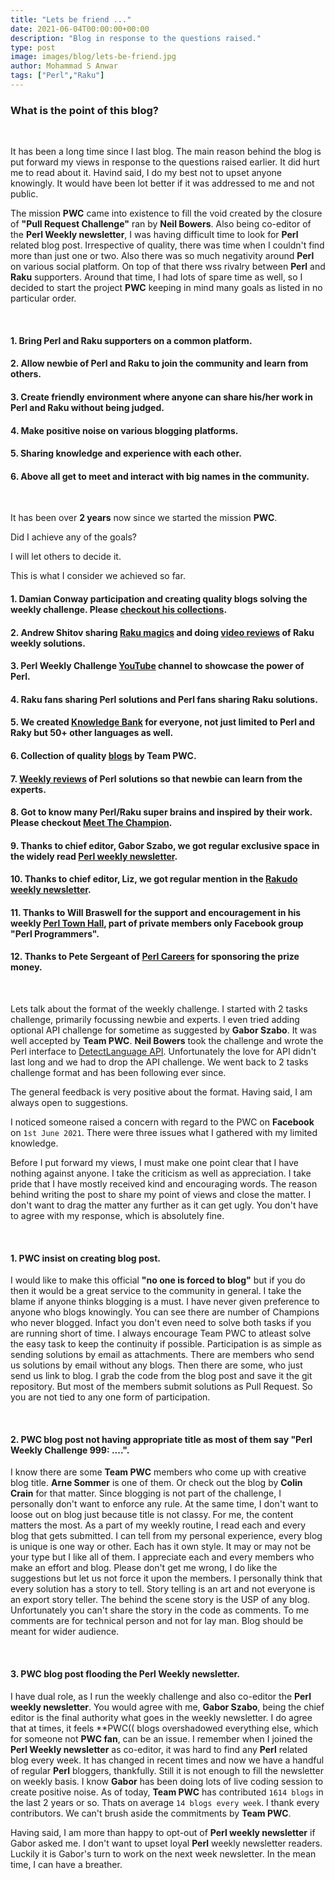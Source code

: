 ```yaml
---
title: "Lets be friend ..."
date: 2021-06-04T00:00:00+00:00
description: "Blog in response to the questions raised."
type: post
image: images/blog/lets-be-friend.jpg
author: Mohammad S Anwar
tags: ["Perl","Raku"]
---
```


### What is the point of this blog?
<br>

It has been a long time since I last blog. The main reason behind the blog is put forward my views in response to the questions raised earlier. It did hurt me to read about it. Havind said, I do my best not to upset anyone knowingly. It would have been lot better if it was addressed to me and not public.

The mission **PWC** came into existence to fill the void created by the closure of **"Pull Request Challenge"** ran by **Neil Bowers**. Also being co-editor of the **Perl Weekly newsletter**, I was having difficult time to look for **Perl** related blog post. Irrespective of quality, there was time when I couldn't find more than just one or two. Also there was so much negativity around **Perl** on various social platform. On top of that there wss rivalry between **Perl** and **Raku** supporters. Around that time, I had lots of spare time as well, so I decided to start the project **PWC** keeping in mind many goals as listed in no particular order.

<br>

#### 1. Bring Perl and Raku supporters on a common platform.
#### 2. Allow newbie of Perl and Raku to join the community and learn from others.
#### 3. Create friendly environment where anyone can share his/her work in Perl and Raku without being judged.
#### 4. Make positive noise on various blogging platforms.
#### 5. Sharing knowledge and experience with each other.
#### 6. Above all get to meet and interact with big names in the community.

<br>

It has been over **2 years** now since we started the mission **PWC**.

Did I achieve any of the goals?

I will let others to decide it.

This is what I consider we achieved so far.

#### 1. Damian Conway participation and creating quality blogs solving the weekly challenge. Please [checkout his collections](/blog/damian-corner).
#### 2. Andrew Shitov sharing [Raku magics](https://andrewshitov.com/raku-challenges-index) and doing [video reviews](/p6-reviews) of Raku weekly solutions.
#### 3. Perl Weekly Challenge [YouTube](https://www.youtube.com/c/mohammadsajidanwar) channel to showcase the power of Perl.
#### 4. Raku fans sharing Perl solutions and Perl fans sharing Raku solutions.
#### 5. We created [Knowledge Bank](https://github.com/manwar/perlweeklychallenge-club) for everyone, not just limited to Perl and Raky but 50+ other languages as well.
#### 6. Collection of quality [blogs](/recaps) by Team PWC.
#### 7. [Weekly reviews](/p5-reviews) of Perl solutions so that newbie can learn from the experts.
#### 8. Got to know many Perl/Raku super brains and inspired by their work. Please checkout [Meet The Champion](/champions).
#### 9. Thanks to chief editor, Gabor Szabo, we got regular exclusive space in the widely read [Perl weekly newsletter](https://perlweekly.com).
#### 10. Thanks to chief editor, Liz, we got regular mention in the [Rakudo weekly newsletter](https://rakudoweekly.blog/blog-feed).
#### 11. Thanks to Will Braswell for the support and encouragement in his weekly [Perl Town Hall](https://www.facebook.com/wnbjr/videos/10216292292219812), part of private members only Facebook group "Perl Programmers".
#### 12. Thanks to Pete Sergeant of [Perl Careers](https://perl.careers) for sponsoring the prize money.

<br>

Lets talk about the format of the weekly challenge. I started with 2 tasks challenge, primarily focussing newbie and experts. I even tried adding optional API challenge for sometime as suggested by **Gabor Szabo**. It was well accepted by **Team PWC**. **Neil Bowers** took the challenge and wrote the Perl interface to [DetectLanguage API](http://neilb.org/2019/07/07/detect-language.html). Unfortunately the love for API didn't last long and we had to drop the API challenge. We went back to 2 tasks challenge format and has been following ever since.

The general feedback is very positive about the format. Having said, I am always open to suggestions.

I noticed someone raised a concern with regard to the PWC on **Facebook** on `1st June 2021`. There were three issues what I gathered with my limited knowledge.

Before I put forward my views, I must make one point clear that I have nothing against anyone. I take the criticism as well as appreciation. I take pride that I have mostly received kind and encouraging words. The reason behind writing the post to share my point of views and close the matter. I don't want to drag the matter any further as it can get ugly. You don't have to agree with my response, which is absolutely fine.

<br>

#### 1. PWC insist on creating blog post.

I would like to make this official **"no one is forced to blog"** but if you do then it would be a great service to the community in general. I take the blame if anyone thinks blogging is a must. I have never given preference to anyone who blogs knowingly. You can see there are number of Champions who never blogged. Infact you don't even need to solve both tasks if you are running short of time. I always encourage Team PWC to atleast solve the easy task to keep the continuity if possible. Participation is as simple as sending solutions by email as attachments. There are members who send us solutions by email without any blogs. Then there are some, who just send us link to blog. I grab the code from the blog post and save it the git repository. But most of the members submit solutions as Pull Request. So you are not tied to any one form of participation.

<br>

#### 2. PWC blog post not having appropriate title as most of them say "Perl Weekly Challenge 999: ....".

I know there are some **Team PWC** members who come up with creative blog title. **Arne Sommer** is one of them. Or check out the blog by **Colin Crain** for that matter. Since blogging is not part of the challenge, I personally don't want to enforce any rule. At the same time, I don't want to loose out on blog just because title is not classy. For me, the content matters the most. As a part of my weekly routine, I read each and every blog that gets submitted. I can tell from my personal experience, every blog is unique is one way or other. Each has it own style. It may or may not be your type but I like all of them. I appreciate each and every members who make an effort and blog. Please don't get me wrong, I do like the suggestions but let us not force it upon the members. I personally think that every solution has a story to tell. Story telling is an art and not everyone is an export story teller. The behind the scene story is the USP of any blog. Unfortunately you can't share the story in the code as comments. To me comments are for technical person and not for lay man. Blog should be meant for wider audience.

<br>

#### 3. PWC blog post flooding the Perl Weekly newsletter.

I have dual role, as I run the weekly challenge and also co-editor the **Perl weekly newsletter**. You would agree with me, **Gabor Szabo**, being the chief editor is the final authority what goes in the weekly newsletter. I do agree that at times, it feels **PWC(( blogs overshadowed everything else, which for someone not **PWC fan**, can be an issue. I remember when I joined the **Perl Weekly newsletter** as co-editor, it was hard to find any **Perl** related blog every week. It has changed in recent times and now we have a handful of regular **Perl** bloggers, thankfully. Still it is not enough to fill the newsletter on weekly basis. I know **Gabor** has been doing lots of live coding session to create positive noise. As of today, **Team PWC** has contributed `1614 blogs` in the last 2 years or so. Thats on average `14 blogs every week`. I thank every contributors. We can't brush aside the commitments by **Team PWC**.

Having said, I am more than happy to opt-out of **Perl weekly newsletter** if Gabor asked me. I don't want to upset loyal **Perl** weekly newsletter readers. Luckily it is Gabor's turn to work on the next week newsletter. In the mean time, I can have a breather.
